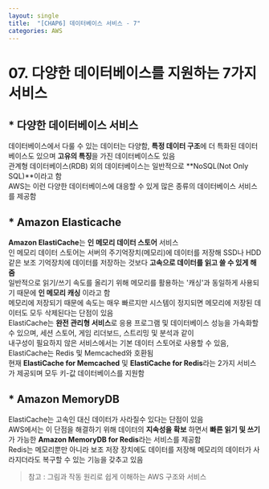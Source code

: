 ```yaml
---
layout: single
title:  "[CHAP6] 데이터베이스 서비스 - 7"
categories: AWS
---
```


# 07. 다양한 데이터베이스를 지원하는 7가지 서비스

## * 다양한 데이터베이스 서비스

데이터베이스에서 다룰 수 있는 데이터는 다양함, **특정 데이터 구조**에 더 특화된 데이터베이스도 있으며 **고유의 특징**을 가진 데이터베이스도 있음  
관계형 데이터베이스(RDB) 외의 데이터베이스는 일반적으로 **NoSQL(Not Only SQL)**이라고 함  
AWS는 이런 다양한 데이터베이스에 대응할 수 있게 많은 종류의 데이터베이스 서비스를 제공함  


## * Amazon Elasticache

**Amazon ElastiCache**는 **인 메모리 데이터 스토어** 서비스  
인 메모리 데이터 스토어는 서버의 주기억장치(메모리)에 데이터를 저장해 SSD나 HDD 같은 보조 기억장치에 데이터를 저장하는 것보다 **고속으로 데이터를 읽고 쓸 수 있게 해줌**  
일반적으로 읽기/쓰기 속도를 올리기 위해 메모리를 활용하는 '캐싱'과 동일하게 사용되기 때문에 **인 메모리 캐싱** 이라고 함  
메모리에 저장되기 때문에 속도는 매우 빠르지만 시스템이 정지되면 메모리에 저장된 데이터도 모두 삭제된다는 단점이 있음  
ElastiCache는 **완전 관리형 서비스**로 응용 프로그램 및 데이터베이스 성능을 가속화할 수 있으며, 세션 스토어, 게임 리더보드, 스트리밍 및 분석과 같이  
내구성이 필요하지 않은 서비스에서는 기본 데이터 스토어로 사용할 수 있음, ElastiCache는 Redis 및 Memcached와 호환됨  
현재 **ElastiCache for Memcached** 및 **ElastiCache for Redis**라는 2가지 서비스가 제공되며 모두 키-값 데이터베이스를 지원함  


## * Amazon MemoryDB

ElastiCache는 고속인 대신 데이터가 사라질수 있다는 단점이 있음  
AWS에서는 이 단점을 해결하기 위해 데이터의 **지속성을 확보** 하면서 **빠른 읽기 및 쓰기**가 가능한 **Amazon MemoryDB for Redis**라는 서비스를 제공함  
Redis는 메모리뿐만 아니라 보조 저장 장치에도 데이터를 저장해 메모리의 데이터가 사라지더라도 복구할 수 있는 기능을 갖추고 있음  


> 참고 : 그림과 작동 원리로 쉽게 이해하는 AWS 구조와 서비스